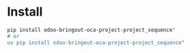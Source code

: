 # Install

```bash
pip install odoo-bringout-oca-project-project_sequence"
# or
uv pip install odoo-bringout-oca-project-project_sequence"
```
